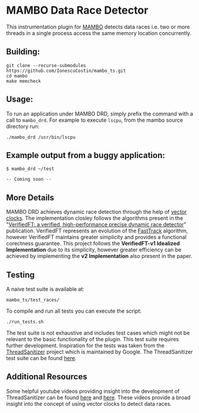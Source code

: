 MAMBO Data Race Detector
==============

This instrumentation plugin for [MAMBO](https://github.com/beehive-lab/mambo) detects data races i.e. two or more threads in a single process access the same memory location concurrently.



Building:
---------

    git clone --recurse-submodules https://github.com/IonescuCostin/mambo_ts.git
    cd mambo
    make memcheck
    
    
Usage:
------

To run an application under MAMBO DRD, simply prefix the command with a call to `mambo_drd`. For example to execute `lscpu`, from the mambo source directory run:

    ./mambo_drd /usr/bin/lscpu
    
Example output from a buggy application:
---------------

    $ mambo_drd ~/test
    
    -- Coming soon --
    
More Details
----------------------

MAMBO DRD achieves dynamic race detection through the help of [vector clocks](https://en.wikipedia.org/wiki/Vector_clock). The implementation closley follows the algorithms present in the "[VerifiedFT: a verified, high-performance precise dynamic race detector](http://dept.cs.williams.edu/~freund/papers/18-ppopp.pdf)" publication. VerifiedFT represents an evolution of the [FastTrack](https://dl.acm.org/doi/10.1145/1543135.1542490) algorithm, however VerifiedFT maintains greater simplicity and provides a functional corectness guarantee. This project follows the **VerifiedFT-v1 Idealized Implementation** due to its simplicity, however greater efficiency can be achieved by implementing the **v2 Implementation** also present in the paper.


Testing
----------------------
A naive test suite is available at:
    
    mambo_ts/test_races/
    
To compile and run all tests you can execute the script:

    ./run_tests.sh
    
The test suite is not exhaustive and includes test cases which might not be relevant to the basic functionality of the plugin. This test suite requires further development. Inspiration for the tests was taken from the [ThreadSanitizer](https://github.com/google/sanitizers/wiki/ThreadSanitizerCppManual) project which is maintained by Google. The ThreadSanitizer test suite can be found [here](https://github.com/llvm/llvm-project/tree/e356027016c6365b3d8924f54c33e2c63d931492/compiler-rt/lib/tsan/tests).


Additional Resources
----------------------
 Some helpful youtube videos providing insight into the development of ThreadSanitizer can be found [here](https://youtu.be/5erqWdlhQLA) and [here](https://youtu.be/4r9Kr_HtGdI). These videos provide a broad insight into the concept of using vector clocks to detect data races.
